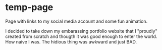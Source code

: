 # temp-page
Page with links to my social media account and some fun animation.

I decided to take down my embarassing portfolio website that I "proudly" created from scratch and thougth it was good enough to enter the world. How naive I was. The hidious thing was awkward and just BAD. 
